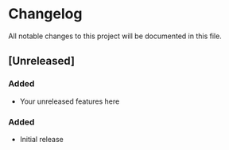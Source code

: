 # Changelog

All notable changes to this project will be documented in this file.

## [Unreleased]

### Added
- Your unreleased features here


### Added
- Initial release